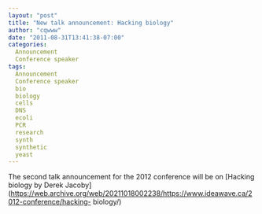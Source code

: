 ```yaml
---
layout: "post"
title: "New talk announcement: Hacking biology"
author: "cqwww"
date: "2011-08-31T13:41:38-07:00"
categories:
  Announcement
  Conference speaker
tags: 
  Announcement
  Conference speaker
  bio
  biology
  cells
  DNS
  ecoli
  PCR
  research
  synth
  synthetic
  yeast
---
```


The second talk announcement for the 2012 conference will be on [Hacking
biology by Derek
Jacoby](https://web.archive.org/web/20211018002238/https://www.ideawave.ca/2012-conference/hacking-
biology/)


[//]: # (Retrieved from https://web.archive.org/web/20210926184847/https://www.ideawave.ca/new-talk-announcement-hacking-biology/)